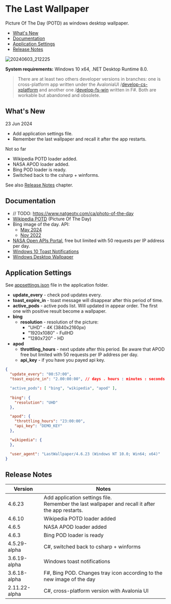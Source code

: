 # The Last Wallpaper

Picture Of The Day (POTD) as windows desktop wallpaper.

- [What's New](#whats-new)
- [Documentation](#documentation)
- [Application Settings](#application-settings)
- [Release Notes](#release-notes)

![20240603_212225](https://github.com/nikvoronin/LastWallpaper/assets/11328666/921585aa-f489-43e6-b084-7f5db9006428)

__System requirements:__ Windows 10 x64, .NET Desktop Runtime 8.0.

> There are at least two others developer versions in branches: one is cross-platform app written under the AvaloniaUI /[develop-cs-xplatform](https://github.com/nikvoronin/LastWallpaper/tree/develop-cs-xplatform) and another one /[develop-fs-win](https://github.com/nikvoronin/LastWallpaper/tree/develop-fs-win) written in F#. Both are workable but abandoned and obsolete.

## What's New

23 Jun 2024

- Add application settings file.
- Remember the last wallpaper and recall it after the app restarts.

Not so far

- Wikipedia POTD loader added.
- NASA APOD loader added.
- Bing POD loader is ready.
- Switched back to the csharp + winforms.

See also [Release Notes](#release-notes) chapter.

## Documentation

- // TODO: https://www.natgeotv.com/ca/photo-of-the-day
- [Wikipedia POTD](/docs/wikipedia_jun-2024.md) (Picture Of The Day)
- Bing image of the day. API:
    - [May 2024](/docs/bing_may-2024.md)
    - [Nov 2022](/docs/bing_nov-2022.md)
- [NASA Open APIs Portal](https://api.nasa.gov/), free but limited with 50 requests per IP address per day.
- [Windows 10 Toast Notifications](/docs/win10_toast_notifications.md)
- [Windows Desktop Wallpaper](/docs/windows_desktop_wallpaper.md)

## Application Settings

See [appsettings.json](https://github.com/nikvoronin/LastWallpaper/blob/main/LastWallpaper/appsettings.json) file in the application folder.

- __update_every__ - check pod updates every.
- __toast_expire_in__ - toast message will disappear after this period of time.
- __active_pods__ - active pods list. Will updated in appear order. The first one with positive result become a wallpaper.
- __bing__
    - __resolution__ - resolution of the picture:
        - "UHD" - 4K (3840x2160px)
        - "1920x1080" - FullHD
        - "1280x720" - HD
- __apod__
    - __throttling_hours__ - next update after this period. Be aware that APOD free but limited with 50 requests per IP address per day.
    - __api_key__ - if you have you payed api key.

```json
{
  "update_every": "00:57:00",
  "toast_expire_in": "2.00:00:00", // days . hours : minutes : seconds

  "active_pods": [ "bing", "wikipedia", "apod" ],
  
  "bing": {
    "resolution": "UHD"
  },

  "apod": {
    "throttling_hours": "23:00:00",
    "api_key": "DEMO_KEY"
  },

  "wikipedia": {
  },

  "user_agent": "LastWallpaper/4.6.23 (Windows NT 10.0; Win64; x64)"
}
```

## Release Notes

| Version       | Notes                                                                                                |
| ------------- | ---------------------------------------------------------------------------------------------------- |
| 4.6.23        | Add application settings file.<br/>Remember the last wallpaper and recall it after the app restarts. |
| 4.6.10        | Wikipedia POTD loader added                                                                          |
| 4.6.5         | NASA APOD loader added                                                                               |
| 4.6.3         | Bing POD loader is ready                                                                             |
| 4.5.29-alpha  | C#, switched back to csharp + winforms                                                               |
| 3.6.19-alpha  | Windows toast notifications                                                                          |
| 3.6.18-alpha  | F#, Bing POD. Changes tray icon according to the new image of the day                                |
| 2.11.22-alpha | C#, cross-platform version with Avalonia UI                                                          |
